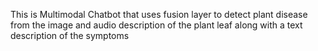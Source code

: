 This is Multimodal Chatbot that uses fusion layer to detect plant disease from the image and audio description of the plant leaf along with a text description of the symptoms
